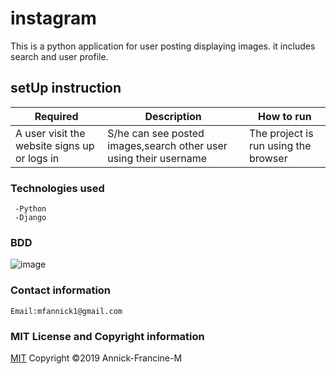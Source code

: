 # instagram
  This is a python application for user posting displaying images.
  it includes search and user profile.

  ## setUp instruction

   | Required                                  | Description                                                       | How to run                            |
|-------------------------------------------|-------------------------------------------------------------------|---------------------------------------|
| A user visit the website signs up or logs in       | S/he can see posted images,search other user using their username                                 | The project is run using the browser |
                 

   ### Technologies used

     -Python
     -Django 
   ### BDD
   <img src='./media/profileImage/Screenshot from 2019-10-21 16-04-07.png' alt='image'>


   ### Contact information
    
    Email:mfannick1@gmail.com

   ### MIT License and Copyright information
   
  [MIT](https://choosealicense.com/licenses/mit/)
  Copyright &copy;2019 Annick-Francine-M